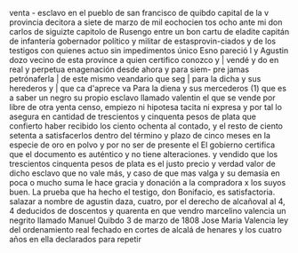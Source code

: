 venta - esclavo
en el pueblo de san francisco de quibdo capital de la
v provincia decitora a siete de marzo de mil eochocien
tos ocho ante mi don carlos de siguizte capitolo de
Rusengo entre un bon cartu de eladite capitán de infantería gobernador político y militar de estasprovin-ciados y de los testigos con quienes actuo sin impedimentos único Esno pareció l y Agustin dozo vecino de esta
province a quien certifico conozco y | vendé y do en real y perpetua enagenación desde ahora y para siem- pre jamas petrónaferla | de este mismo veandario que seg | para la dicha y sus herederos y | que ca d'aprece va
Para la diena y sus mercederos (1) que es a saber un negro su propio esclavo llamado valentin el que se vende por libre de otra yenta censo, empiezo ni hipotesa tacita ni expresa y por tal lo asegura en cantidad de trescientos
y cinquenta pesos de plata que confierto haber recibido los ciento ochenta al contado, y el resto de ciento setenta a satisfacerlos dentro del término y plazo de cinco meses en la especie de oro en polvo y por no ser de presente el
El gobierno certifica que el documento es auténtico y no tiene alteraciones.
y vendido que los trescientos cinquenta pesos de plata es el justo precio y verdad valor de dicho esclavo que no vale más, y caso de que mas valga y su demasia en poca o mucho suma le hace gracia y donación a la compradora x los suyos buen.
La prueba que ha hecho el testigo, don Bonifacio, es satisfactoria.
salazar a nombre de agustin daza, cuatro, por el derecho de alcañoval al 4, 4 deducidos de doscentos y quarenta en que vendro marcelino valencia un negrito llamado Manuel Quibdo 3 de marzo de 1808
Jose Maria Valencia
ley del ordenamiento real fechado en cortes de alcalá de henares y los cuatro años en ella declarados para repetir